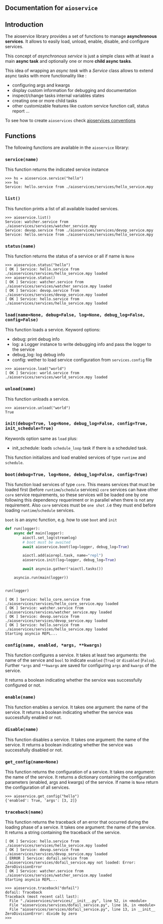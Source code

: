 
## Documentation for `aioservice`

## Introduction
The aioservice library provides a set of functions to manage **asynchronous services**. It allows to easily load, unload, enable, disable, and configure services.

This concept of *asynchronous service* is just a simple class with at least a main **async task** and optionally one or more **child async tasks**. 

This idea of wrapping an *async task* with a *Service* class allows to extend async tasks with more functionality like :
- configuring args and kwargs 
- display custom information for debugging and documentation 
- inspect/change tasks internal variables states
- creating one or more child tasks
- other customizable features like custom service function call, status report ...

To see how to create `aioservices` check [aioservices conventions](https://github.com/Carglglz/asyncmd/blob/main/docs/aioservices.md)

## Functions
The following functions are available in the `aioservice` library:

### `service(name)`
This function returns the indicated service instance
```
>>> hs = aioservice.service("hello")
>>> hs
Service: hello.service from ./aioservices/services/hello_service.mpy
```

### `list()`
This function prints a list of all available loaded services.
```
>>> aioservice.list()
Service: watcher.service from ./aioservices/services/watcher_service.mpy
Service: devop.service from ./aioservices/services/devop_service.mpy
Service: hello.service from ./aioservices/services/hello_service.mpy
```

### `status(name)`
This function returns the status of a service or all if name is `None`
```
>>> aioservice.status("hello")
[ OK ] Service: hello.service from ./aioservices/services/hello_service.mpy loaded
>>> aioservice.status()
[ OK ] Service: watcher.service from ./aioservices/services/watcher_service.mpy loaded
[ OK ] Service: devop.service from ./aioservices/services/devop_service.mpy loaded
[ OK ] Service: hello.service from ./aioservices/services/hello_service.mpy loaded
```

### `load(name=None, debug=False, log=None, debug_log=False, config=False)`
This function loads a service. Keyword options:
 - debug: print debug info 
 - log: a Logger instance to write debugging info and pass the logger to the service
 - debug_log: log debug info
 - config: wether to load service configuration from `services.config` file
``` 
>>> aioservice.load("world")
[ OK ] Service: world.service from ./aioservices/services/world_service.mpy loaded
```

### `unload(name)`
This function unloads a service.
```
>>> aioservice.unload("world")
True
```

### `init(debug=True, log=None, debug_log=False, config=True, init_schedule=True)`
Keywords option same as `load` plus:
- init_schedule: loads `schedule_loop` task if there is a scheduled task.

This function initializes and load enabled services of type `runtime` and `schedule`.

### `boot(debug=True, log=None, debug_log=False, config=True)`
This function load services of type `core`. This means services that must be loaded first (before `runtime`/`schedule` services)
`core` services can have other `core` service requirements, so these services will be loaded one by one following this dependency requeriment or 
in parallel when there is not any requirement. Also `core` services must be `one shot` .i.e they must end before loading `runtime`/`schedule` services.

`boot` is an async function, e.g. how to use `boot` and `init`

```python
def run(logger):
    async def main(logger):
        aioctl.set_log(streamlog)
        # boot must be awaited 
        await aioservice.boot(log=logger, debug_log=True)

        aioctl.add(aiorepl.task, name="repl")
        aioservice.init(log=logger, debug_log=True)

        await asyncio.gather(*aioctl.tasks())

    asyncio.run(main(logger))


run(logger)
```
```
[ OK ] Service: hello_core.service from ./aioservices/services/hello_core_service.mpy loaded
[ OK ] Service: watcher.service from ./aioservices/services/watcher_service.mpy loaded
[ OK ] Service: devop.service from ./aioservices/services/devop_service.mpy loaded
[ OK ] Service: hello.service from ./aioservices/services/hello_service.mpy loaded
Starting asyncio REPL...
```

### `config(name, enabled, *args, **kwargs)`
This function configures a service.
It takes at least two arguments: the name of the service and `bool` to indicate `enabled` (`True`) or `disabled` (`False`).
Further `*args` and `**kwargs` are saved for configuring `args` and  `kwargs` of the service. 

It returns a boolean indicating whether the service was successfully configured or not.


### `enable(name)`
This function enables a service. It takes one argument: the name of the service. It returns a boolean indicating whether the service was successfully enabled or not.


### `disable(name)`
This function disables a service. It takes one argument: the name of the service. It returns a boolean indicating whether the service was successfully disabled or not.

### `get_config(name=None)`
This function returns the configuration of a service. It takes one argument: the name of the service. It returns a dictionary containing the configuration parameters (enabled, args and kwargs) of the service. If name is `None` return the configuration of all services.
```
>>> aioservice.get_config("hello")
{'enabled': True, 'args': [3, 2]}
```

### `traceback(name)`
This function returns the traceback of an error that occurred during the loading phase of a service. It takes one argument: the name of the service. It returns a string containing the traceback of the service.

```
[ OK ] Service: hello.service from ./aioservices/services/hello_service.mpy loaded
[ OK ] Service: devop.service from ./aioservices/services/devop_service.mpy loaded
[ ERROR ] Service: dofail.service from ./aioservices/services/dofail_service.mpy not loaded: Error: ZeroDivisionError
[ OK ] Service: watcher.service from ./aioservices/services/watcher_service.mpy loaded
Starting asyncio REPL...

>>> aioservice.traceback("dofail")
dofail: Traceback
Traceback (most recent call last):
  File "./aioservices/services/__init__.py", line 52, in <module>
  File "aioservices/services/dofail_service.py", line 16, in <module>
  File "aioservices/services/dofail_service.py", line 13, in __init__
ZeroDivisionError: divide by zero
>>>
```


